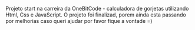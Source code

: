 Projeto start na carreira da OneBitCode - calculadora de gorjetas utilizando Html, Css e JavaScript.
O projeto foi finalizad, porem ainda esta passando por melhorias
caso queri ajudar por favor fique a vontade =)
